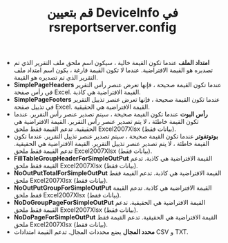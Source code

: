 ﻿---
title: قم بتعيين DeviceInfo في rsreportserver.config
type: docs
weight: 60
url: /ar/reportingservices/set-deviceinfo-in-rsreportserver-config/
---
- **امتداد الملف** 
 عندما تكون القيمة خالية ، سيكون اسم ملحق ملف التقرير الذي تم تصديره هو القيمة الافتراضية. عندما لا تكون القيمة فارغة ، يكون اسم امتداد ملف التقرير الذي تم تصديره هو القيمة.
- **SimplePageHeaders** 
عندما تكون القيمة صحيحة ، فإنها تعرض عنصر رأس التقرير في رأس صفحة Excel. القيمة الافتراضية هي كاذبة.
- **SimplePageFooters** 
 عندما تكون القيمة صحيحة ، فإنها تعرض عنصر تذييل التقرير في تذييل صفحة Excel. القيمة الافتراضية هي الحقيقية.
- **رأس البوت** 
 عندما تكون القيمة صحيحة ، سيتم تصدير عنصر رأس التقرير. عندما تكون القيمة خاطئة ، لا يتم تصدير عنصر رأس التقرير. القيمة الافتراضية هي الحقيقية. تدعم القيمة فقط ملحق Excel2007Xlsx (بيانات فقط).
- **بوتوتفوتر** 
 عندما تكون القيمة صحيحة ، سيتم تصدير عنصر تذييل التقرير. عندما تكون القيمة خاطئة ، لا يتم تصدير عنصر تذييل التقرير. القيمة الافتراضية هي الحقيقية. تدعم القيمة فقط ملحق Excel2007Xlsx (بيانات فقط).
- **FillTableGroupHeaderForSimpleOutPut** 
 القيمة الافتراضية هي كاذبة. تدعم القيمة فقط ملحق Excel2007Xlsx (بيانات فقط).
- **NoOutPutTotalForSimpleOutPut** 
 القيمة الافتراضية هي كاذبة. تدعم القيمة فقط ملحق Excel2007Xlsx (بيانات فقط).
- **NoOutPutGroupForSimpleOutPut** 
 القيمة الافتراضية هي كاذبة. تدعم القيمة فقط ملحق Excel2007Xlsx (بيانات فقط).
- **NoDoGroupPageForSimpleOutPut** 
 القيمة الافتراضية هي الحقيقية. تدعم القيمة فقط ملحق Excel2007Xlsx (بيانات فقط).
- **NoDoPageForSimpleOutPut** 
 القيمة الافتراضية هي الحقيقية. تدعم القيمة فقط ملحق Excel2007Xlsx (بيانات فقط).
- **محدد المجال** 
 يضع محددات المجال. تدعم القيمة امتدادات CSV و TXT.
